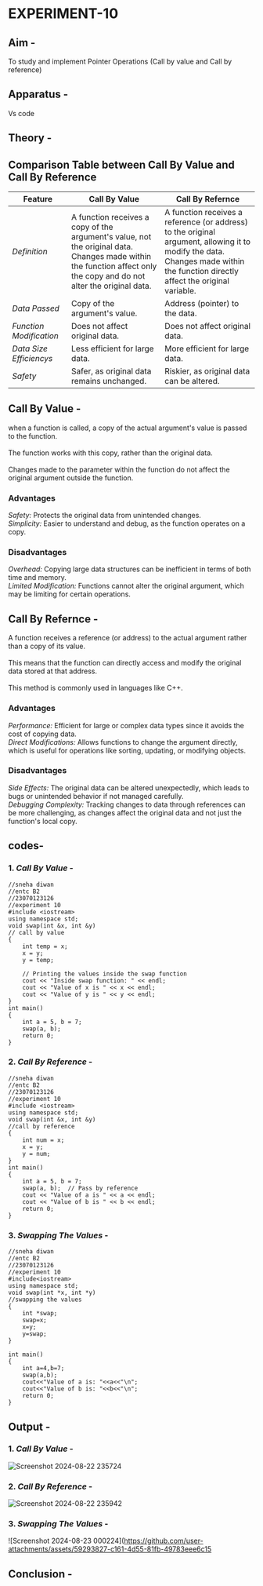 # EXPERIMENT-10

## Aim -
To study and implement Pointer Operations (Call by value and Call by reference)

## Apparatus -
Vs code

## Theory -

## Comparison Table between Call By Value and Call By Reference   

| Feature           | Call By Value                                           | Call By Refernce                                       |
|-------------------|-------------------------------------------------|----------------------------------------------|
| *Definition*    | A function receives a copy of the argument's value, not the original data.<br> Changes made within the function affect only the copy and do not alter the original data. | A function receives a reference (or address) to the original argument, allowing it to modify the data.<br> Changes made within the function directly affect the original variable. |
| *Data Passed*          | Copy of the argument's value.         | Address (pointer) to the data. |
| *Function Modification*    | Does not affect original data.| Does not affect original data. |
| *Data Size Efficiencys*        | Less efficient for large data.                          | More efficient for large data. |
| *Safety*    | Safer, as original data remains unchanged.  |Riskier, as original data can be altered.|

## Call By Value -
when a function is called, a copy of the actual argument's value is passed to the function.<br> <br>The function works with this copy, rather than the original data.<br><br> Changes made to the parameter within the function do not affect the original argument outside the function.

### Advantages
*Safety:* Protects the original data from unintended changes.<br>
*Simplicity:* Easier to understand and debug, as the function operates on a copy.

### Disadvantages
*Overhead:* Copying large data structures can be inefficient in terms of both time and memory.<br>
*Limited Modification:* Functions cannot alter the original argument, which may be limiting for certain operations.

## Call By Refernce -
A function receives a reference (or address) to the actual argument rather than a copy of its value.<br><br> This means that  the function can directly access and modify the original data stored at that address.<br><br> This method is commonly used in languages like C++.

### Advantages
*Performance:* Efficient for large or complex data types since it avoids the cost of copying data.<br>
*Direct Modifications:* Allows functions to change the argument directly, which is useful for operations like sorting, updating, or modifying objects.

### Disadvantages
*Side Effects:* The original data can be altered unexpectedly, which leads to bugs or unintended behavior if not managed carefully.<br>
*Debugging Complexity:* Tracking changes to data through references can be more challenging, as changes affect the original data and not just the function's local copy.

## codes-
### 1. *Call By Value* -
```
//sneha diwan
//entc B2
//23070123126
//experiment 10
#include <iostream>
using namespace std;
void swap(int &x, int &y) 
// call by value
{
    int temp = x;
    x = y;
    y = temp;

    // Printing the values inside the swap function
    cout << "Inside swap function: " << endl;
    cout << "Value of x is " << x << endl;
    cout << "Value of y is " << y << endl;
}
int main() 
{
    int a = 5, b = 7;
    swap(a, b);
    return 0;
}
```

### 2. *Call By Reference* -
```
//sneha diwan
//entc B2
//23070123126
//experiment 10
#include <iostream>
using namespace std;
void swap(int &x, int &y) 
//call by reference
{
    int num = x;
    x = y;
    y = num;
}
int main() 
{
    int a = 5, b = 7;
    swap(a, b);  // Pass by reference
    cout << "Value of a is " << a << endl;
    cout << "Value of b is " << b << endl;
    return 0;
}
```

### 3. *Swapping The Values* -
```
//sneha diwan
//entc B2
//23070123126
//experiment 10
#include<iostream> 
using namespace std; 
void swap(int *x, int *y) 
//swapping the values
{
    int *swap;
    swap=x;
    x=y;
    y=swap;
}

int main() 
{
    int a=4,b=7;
    swap(a,b);
    cout<<"Value of a is: "<<a<<"\n";
    cout<<"Value of b is: "<<b<<"\n";
    return 0;
}
```

## Output -
### 1. *Call By Value* -
![Screenshot 2024-08-22 235724](https://github.com/user-attachments/assets/5598c90a-7bba-4478-ac77-2be970e9ef23)

### 2. *Call By Reference* -
![Screenshot 2024-08-22 235942](https://github.com/user-attachments/assets/0a1e435e-8795-44ab-91b2-fec4e35a719b)

### 3. *Swapping The Values* -
![Screenshot 2024-08-23 000224](https://github.com/user-attachments/assets/59293827-c161-4d55-81fb-49783eee6c15
## Conclusion -
